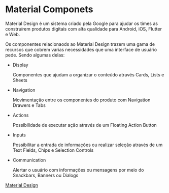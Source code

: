 # Material Componets

Material Design é um sistema criado pela Google para ajudar os times as construírem produtos digitais com alta qualidade para Android, iOS, Flutter e Web.

Os componentes relacionaods ao Material Design trazem uma gama de recursos que cobrem varias necessidades que uma interface de usuário pede. Sendo algumas delas:

- Display

  Componentes que ajudam a organizar o conteúdo através Cards, Lists e Sheets

- Navigation

  Movimentação entre os componentes do produto com Navigation Drawers e Tabs

- Actions

  Possibilidade de executar ação através de um Floating Action Button

- Inputs

  Possibilitar a entrada de informações ou realizar seleção através de um Text Fields, Chips e Selection Controls

- Communication

  Alertar o usuário com informações ou mensagens por meio do Snackbars, Banners ou Dialogs

[Material Design](https://material.io/design/introduction#principles)


